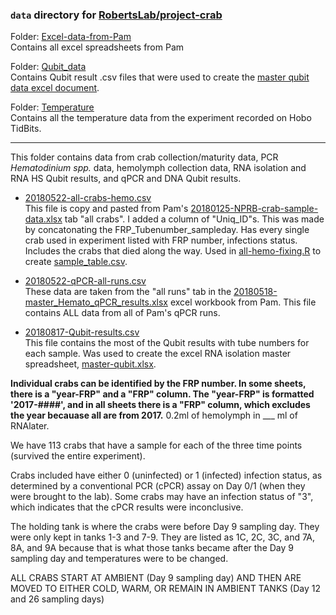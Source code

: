 ### `data` directory for [RobertsLab/project-crab](https://github.com/RobertsLab/project-crab)

Folder: [Excel-data-from-Pam](https://github.com/RobertsLab/project-crab/tree/master/data/Excel-data-from-Pam)     
Contains all excel spreadsheets from Pam

Folder: [Qubit_data](https://github.com/RobertsLab/project-crab/tree/master/data/Qubit_data)   
Contains Qubit result .csv files that were used to create the [master qubit data excel document](https://github.com/RobertsLab/project-crab/blob/master/analyses/master-qubit.xlsx). 

Folder: [Temperature](https://github.com/RobertsLab/project-crab/tree/master/data/Temperature)    
Contains all the temperature data from the experiment recorded on Hobo TidBits. 

---

This folder contains data from crab collection/maturity data, PCR *Hematodinium spp.* data, hemolymph collection data, RNA isolation and RNA HS Qubit results, and qPCR and DNA Qubit results.

- [20180522-all-crabs-hemo.csv](https://raw.githubusercontent.com/RobertsLab/project-crab/master/data/20180522-master-all-crabs-hemo.csv)     
This file is copy and pasted from Pam's [20180125-NPRB-crab-sample-data.xlsx](https://github.com/RobertsLab/project-crab/blob/master/data/20180125-NPRB-crab-sample-data.xlsx) tab "all crabs". I added a column of "Uniq_ID"s. This was made by concatonating the FRP_Tubenumber_sampleday. Has every single crab used in experiment listed with FRP number, infections status. Includes the crabs that died along the way. Used in [all-hemo-fixing.R](https://github.com/RobertsLab/project-crab/blob/master/scripts/all-hemo-fixing.R) to create [sample_table.csv](https://github.com/RobertsLab/project-crab/blob/master/analyses/sample_table.csv).

- [20180522-qPCR-all-runs.csv](https://raw.githubusercontent.com/RobertsLab/project-crab/master/data/20180522-master-qPCR-all-runs.csv)     
These data are taken from the "all runs" tab in the [20180518-master_Hemato_qPCR_results.xlsx](https://github.com/RobertsLab/project-crab/blob/master/data/20180518-master_Hemato_qPCR_results.xlsx) excel workbook from Pam. This file contains ALL data from all of Pam's qPCR runs. 

- [20180817-Qubit-results.csv](https://raw.githubusercontent.com/RobertsLab/project-crab/master/data/20180817-Qubit-results.csv)   
This file contains the most of the Qubit results with tube numbers for each sample. Was used to create the excel RNA isolation master spreadsheet, [master-qubit.xlsx](https://github.com/RobertsLab/project-crab/blob/master/analyses/master-qubit.xlsx).


**Individual crabs can be identified by the FRP number. In some sheets, there is a "year-FRP" and a "FRP" column. The "year-FRP" is formatted '2017-####', and in all sheets there is a "FRP" column, which excludes the year becauase all are from 2017.**
0.2ml of hemolymph in ___ ml of RNAlater. 

We have 113 crabs that have a sample for each of the three time points (survived the entire experiment).

Crabs included have either 0 (uninfected) or 1 (infected) infection status, as determined by a conventional PCR (cPCR) assay on Day 0/1 (when they were brought to the lab). Some crabs may have an infection status of "3", which indicates that the cPCR results were inconclusive. 

The holding tank is where the crabs were before Day 9 sampling day. They were only kept in tanks 1-3 and 7-9. They are listed as 1C, 2C, 3C, and 7A, 8A, and 9A because that is what those tanks became after the Day 9 sampling day and temperatures were to be changed. 

ALL CRABS START AT AMBIENT (Day 9 sampling day) AND THEN ARE MOVED TO EITHER COLD, WARM, OR REMAIN IN AMBIENT TANKS (Day 12 and 26 sampling days)
